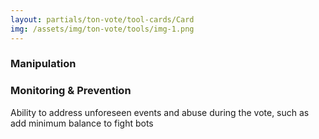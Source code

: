 ```yaml
---
layout: partials/ton-vote/tool-cards/Card
img: /assets/img/ton-vote/tools/img-1.png
---
```



### Manipulation 
###  Monitoring & Prevention

Ability to address unforeseen events and abuse during the vote, such as add minimum balance to fight bots